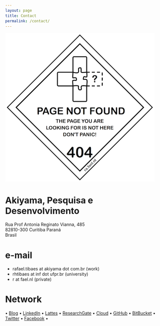 ```yaml
---
layout: page
title: Contact 
permalink: /contact/
---
```


<img class="large-img" src="/assets/notfound.png">
<a href="http://www.akiyama.com.br"><img class="large-img" scr="/assets/logo.png"></a>

# Akiyama, Pesquisa e Desenvolvimento
Rua Prof Antonia Reginato Vianna, 485 <br>
82810-300 Curitiba Paraná <br>
Brasil

# e-mail
* rafael.tibaes at akiyama dot com.br (work)
* rhtibaes at inf dot ufpr.br (university)
* r at fael.nl (private)

# Network
• [Blog](http://wp.fael.nl)
• [LinkedIn](http://in.fael.nl)
• [Lattes](http://lattes.fael.nl)
• [ResearchGate](http://rg.fael.nl) 
• [Cloud](http://rand.fael.nl)
• [GitHub](http://git.fael.nl)
• [BitBucket](http://bb.fael.nl)
• [Twitter](http://tt.fael.nl)
• [Facebook](http://fb.fael.nl) •
